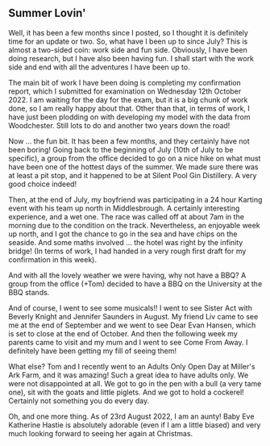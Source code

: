 ## Summer Lovin'

Well, it has been a few months since I posted, so I thought it is definitely time for an update or two. So, what have I been up to since July? This is almost a two-sided coin: work side and fun side. Obviously, I have been doing research, but I have also been having fun. I shall start with the work side and end with all the adventures I have been up to.

The main bit of work I have been doing is completing my confirmation report, which I submitted for examination on Wednesday 12th October 2022. I am waiting for the day for the exam, but it is a big chunk of work done, so I am really happy about that. Other than that, in terms of work, I have just been plodding on with developing my model with the data from Woodchester. Still lots to do and another two years down the road!

Now ... the fun bit. It has been a few months, and they certainly have not been boring! Going back to the beginning of July (10th of July to be specific), a group from the office decided to go on a nice hike on what must have been one of the hottest days of the summer. We made sure there was at least a pit stop, and it happened to be at Silent Pool Gin Distillery. A very good choice indeed! 

Then, at the end of July, my boyfriend was participating in a 24 hour Karting event with his team up north in Middlesbrough. A certainly interesting experience, and a wet one. The race was called off at about 7am in the morning due to the condition on the track. Nevertheless, an enjoyable week up north, and I got the chance to go in the sea and have chips on the seaside. And some maths involved ... the hotel was right by the infinity bridge!  (In terms of work, I had handed in a very rough first draft for my confirmation in this week).

And with all the lovely weather we were having, why not have a BBQ? A group from the office (+Tom) decided to have a BBQ on the University at the BBQ stands. 

And of course, I went to see some musicals!! I went to see Sister Act with Beverly Knight and Jennifer Saunders in August. My friend Liv came to see me at the end of September and we went to see Dear Evan Hansen, which is set to close at the end of October. And then the following week my parents came to visit and my mum and I went to see Come From Away. I definitely have been getting my fill of seeing them!

What else? Tom and I recently went to an Adults Only Open Day at Miller's Ark Farm, and it was amazing! Such a great idea to have adults only. We were not disappointed at all. We got to go in the pen with a bull (a very tame one), sit with the goats and little piglets. And we got to hold a cockerel! Certainly not something you do every day. 

Oh, and one more thing. As of 23rd August 2022, I am an aunty! Baby Eve Katherine Hastie is absolutely adorable (even if I am a little biased) and very much looking forward to seeing her again at Christmas.
